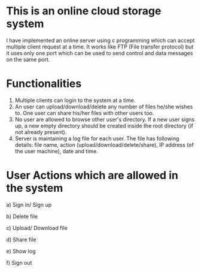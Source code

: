 This is an online cloud storage system
===========

I have implemented an online server using  c programming which can accept multiple client request at a time. 
It works like FTP (File transfer protocol) but it uses only one port which can be used to send control and data messages on the same port.

Functionalities
==========

1. Multiple clients can login to the system at a time.
2. An user can upload/download/delete any number of files he/she wishes to. One user can share his/her files with other users too.
3. No user are allowed to browse other user's directory. If a new user signs up, a new empty directory should be created inside the root directory (if not already present).
4. Server is maintaining a log file for each user. The file has following details: file name, action (upload/download/delete/share), IP address (of the user machine), date and time.

User Actions which are allowed in the system
========

a) Sign in/ Sign up

b) Delete file

c) Upload/ Download file

d) Share file 

e) Show log

f) Sign out

